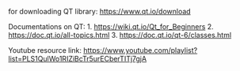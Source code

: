 for downloading QT library:  https://www.qt.io/download

Documentations on QT: 1. https://wiki.qt.io/Qt_for_Beginners
  2.  https://doc.qt.io/all-topics.html
  3.  https://doc.qt.io/qt-6/classes.html

Youtube resource link: 
https://www.youtube.com/playlist?list=PLS1QulWo1RIZiBcTr5urECberTITj7gjA
